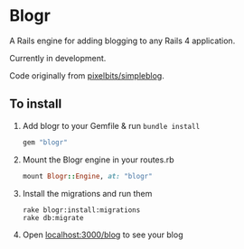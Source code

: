 # Blogr

A Rails engine for adding blogging to any Rails 4 application.

Currently in development.

Code originally from [pixelbits/simpleblog](https://github.com/pixelbits/simpleblog).

## To install

1. Add blogr to your Gemfile & run `bundle install`

	```ruby
	gem "blogr"
	```

2. Mount the Blogr engine in your routes.rb

	```ruby
	mount Blogr::Engine, at: "blogr"
	```

3. Install the migrations and run them
	
	```
	rake blogr:install:migrations
	rake db:migrate
	```

4. Open [localhost:3000/blog](http://localhost:3000/blog) to see your blog